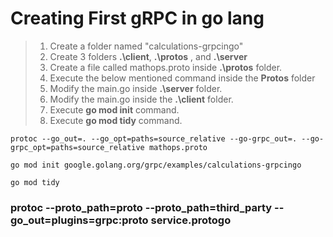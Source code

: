 # Creating First gRPC in go lang

> 1. Create a folder named "calculations-grpcingo"
> 1. Create 3 folders **.\client**, **.\protos** , and **.\server**
> 1. Create a file called mathops.proto inside **.\protos** folder.
> 1. Execute the below mentioned command inside the **Protos** folder
> 1. Modify the main.go inside **.\server** folder.
> 1. Modify the main.go inside the **.\client** folder.
> 1. Execute **go mod init** command.
> 1. Execute **go mod tidy** command.

```
protoc --go_out=. --go_opt=paths=source_relative --go-grpc_out=. --go-grpc_opt=paths=source_relative mathops.proto
```

```
go mod init google.golang.org/grpc/examples/calculations-grpcingo
```

```
go mod tidy
```

### protoc --proto_path=proto --proto_path=third_party --go_out=plugins=grpc:proto service.protogo 